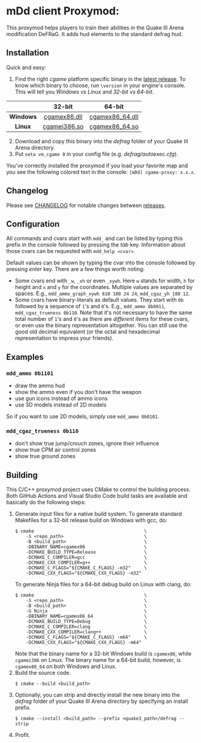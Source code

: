 # mDd client Proxymod:

This proxymod helps players to train their abilities in the Quake III Arena modification DeFRaG. It adds hud elements to the standard defrag hud.

## Installation
Quick and easy:
  1. Find the right *cgame* platform specific binary in the [latest release](../../releases/latest). To know which binary to choose, run `\version` in your engine's console. This will tell you *Windows vs Linux* and *32-bit vs 64-bit*.

|             | **32-bit** | **64-bit** |
| :---------: | :--------: | :--------: |
| **Windows** | [cgamex86.dll](../../releases/latest/download/cgamex86.dll) | [cgamex86_64.dll](../../releases/latest/download/cgamex86_64.dll) |
|  **Linux**  | [cgamei386.so](../../releases/latest/download/cgamei386.so) | [cgamex86_64.so](../../releases/latest/download/cgamex86_64.so)   |

  2. Download and copy this binary into the *defrag* folder of your Quake III Arena directory.
  3. Put `seta vm_cgame 0` in your config file (e.g. *defrag/autoexec.cfg*).

You've correctly installed the proxymod if you load your favorite map and you see the following colored text in the console: `[mDd] cgame-proxy: x.x.x`.

## Changelog
Please see [CHANGELOG](CHANGELOG.md) for notable changes between [releases](../../releases).

## Configuration
All commands and cvars start with `mdd_` and can be listed by typing this prefix in the console followed by pressing the *tab* key. Information about those cvars can be requested with `mdd_help <cvar>`.

Default values can be shown by typing the cvar into the console followed by pressing *enter* key. There are a few things worth noting:
  * Some cvars end with `_w`, `_xh` or even `_xywh`. Here `w` stands for width, `h` for height and `x` and `y` for the coordinates. Multiple values are separated by spaces.
  E.g., `mdd_ammo_graph_xywh 610 100 24 24`, `mdd_cgaz_yh 180 12`.
  * Some cvars have binary-literals as default values. They start with `0b` followed by a sequence of `1`'s and `0`'s.
  E.g., `mdd_ammo 0b0011`, `mdd_cgaz_trueness 0b110`.
  Note that it's not necessary to have the same total number of `1`'s and `0`'s as there are *different items* for these cvars, or even use the binary representation altogether. You can still use the good old decimal equivalent (or the octal and hexadecimal representation to impress your friends).

## Examples
### `mdd_ammo 0b1101`
  * draw the ammo hud
  * show the ammo even if you don't have the weapon
  * use gun icons instead of ammo icons
  * use 3D models instead of 2D models

So if you want to use 2D models, simply use `mdd_ammo 0b0101`.

### `mdd_cgaz_trueness 0b110`
  * don't show true jump/crouch zones, ignore their influence
  * show true CPM air control zones
  * show true ground zones

## Building
This C/C++ proxymod project uses CMake to control the building process. Both GitHub Actions and Visual Studio Code build tasks are available and basically do the following steps:
1. Generate input files for a native build system.
   To generate standard Makefiles for a 32-bit release build on Windows with gcc, do:
   ```
   $ cmake                                         \
       -S <repo_path>                              \
       -B <build_path>                             \
       -DBINARY_NAME=cgamex86                      \
       -DCMAKE_BUILD_TYPE=Release                  \
       -DCMAKE_C_COMPILER=gcc                      \
       -DCMAKE_CXX_COMPILER=g++                    \
       -DCMAKE_C_FLAGS="${CMAKE_C_FLAGS} -m32"     \
       -DCMAKE_CXX_FLAGS="${CMAKE_CXX_FLAGS} -m32"
   ```
   To generate Ninja files for a 64-bit debug build on Linux with clang, do:
   ```
   $ cmake                                         \
       -S <repo_path>                              \
       -B <build_path>                             \
       -G Ninja                                    \
       -DBINARY_NAME=cgamex86_64                   \
       -DCMAKE_BUILD_TYPE=Debug                    \
       -DCMAKE_C_COMPILER=clang                    \
       -DCMAKE_CXX_COMPILER=clang++                \
       -DCMAKE_C_FLAGS="${CMAKE_C_FLAGS} -m64"     \
       -DCMAKE_CXX_FLAGS="${CMAKE_CXX_FLAGS} -m64"
   ```
   Note that the binary name for a 32-bit Windows build is `cgamex86`, while `cgamei386` on Linux. The binary name for a 64-bit build, however, is `cgamex86_64` on both Windows and Linux.
2. Build the source code.
   ```
   $ cmake --build <build_path>
   ```
3. Optionally, you can strip and directly install the new binary into the *defrag* folder of your Quake III Arena directory by specifying an install prefix.
   ```
   $ cmake --install <build_path> --prefix <quake3_path>/defrag --strip
   ```
4. Profit.
